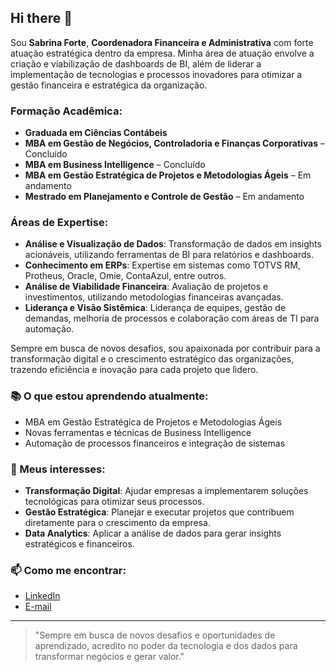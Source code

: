 ## Hi there 👋

Sou **Sabrina Forte**, **Coordenadora Financeira e Administrativa** com forte atuação estratégica dentro da empresa. Minha área de atuação envolve a criação e viabilização de dashboards de BI, além de liderar a implementação de tecnologias e processos inovadores para otimizar a gestão financeira e estratégica da organização.

### Formação Acadêmica:

- **Graduada em Ciências Contábeis**  
- **MBA em Gestão de Negócios, Controladoria e Finanças Corporativas** – Concluído  
- **MBA em Business Intelligence** – Concluído  
- **MBA em Gestão Estratégica de Projetos e Metodologias Ágeis** – Em andamento  
- **Mestrado em Planejamento e Controle de Gestão** – Em andamento  

### Áreas de Expertise:

- **Análise e Visualização de Dados**: Transformação de dados em insights acionáveis, utilizando ferramentas de BI para relatórios e dashboards.
- **Conhecimento em ERPs**: Expertise em sistemas como TOTVS RM, Protheus, Oracle, Omie, ContaAzul, entre outros.
- **Análise de Viabilidade Financeira**: Avaliação de projetos e investimentos, utilizando metodologias financeiras avançadas.
- **Liderança e Visão Sistêmica**: Liderança de equipes, gestão de demandas, melhoria de processos e colaboração com áreas de TI para automação.

Sempre em busca de novos desafios, sou apaixonada por contribuir para a transformação digital e o crescimento estratégico das organizações, trazendo eficiência e inovação para cada projeto que lidero. 

### 📚 O que estou aprendendo atualmente:

- MBA em Gestão Estratégica de Projetos e Metodologias Ágeis
- Novas ferramentas e técnicas de Business Intelligence
- Automação de processos financeiros e integração de sistemas

### 🌱 Meus interesses:

- **Transformação Digital**: Ajudar empresas a implementarem soluções tecnológicas para otimizar seus processos.
- **Gestão Estratégica**: Planejar e executar projetos que contribuem diretamente para o crescimento da empresa.
- **Data Analytics**: Aplicar a análise de dados para gerar insights estratégicos e financeiros.

### 📫 Como me encontrar:

- [LinkedIn](https://www.linkedin.com/in/sabrinahforte/)  
- [E-mail](mailto:sabrinahelenaforte@gmail.com)

---

> "Sempre em busca de novos desafios e oportunidades de aprendizado, acredito no poder da tecnologia e dos dados para transformar negócios e gerar valor."  
